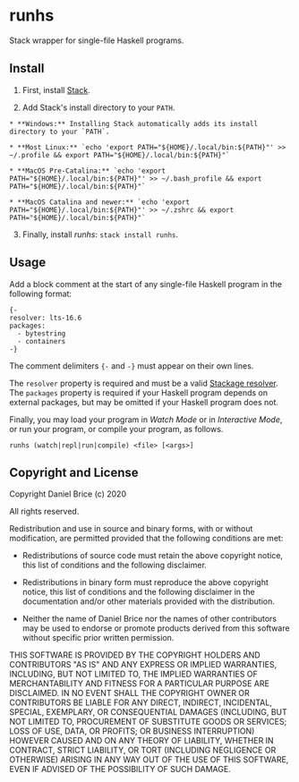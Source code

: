 # runhs

Stack wrapper for single-file Haskell programs.


## Install

  1. First, install [Stack](https://haskellstack.org).

  2. Add Stack's install directory to your `PATH`.

    * **Windows:** Installing Stack automatically adds its install directory to your `PATH`.

    * **Most Linux:** `echo 'export PATH="${HOME}/.local/bin:${PATH}"' >> ~/.profile && export PATH="${HOME}/.local/bin:${PATH}"`

    * **MacOS Pre-Catalina:** `echo 'export PATH="${HOME}/.local/bin:${PATH}"' >> ~/.bash_profile && export PATH="${HOME}/.local/bin:${PATH}"`

    * **MacOS Catalina and newer:** `echo 'export PATH="${HOME}/.local/bin:${PATH}"' >> ~/.zshrc && export PATH="${HOME}/.local/bin:${PATH}"`

  3. Finally, install _runhs_: `stack install runhs`.


## Usage

Add a block comment at the start of any single-file Haskell program in the following format:

```
{-
resolver: lts-16.6
packages:
  - bytestring
  - containers
-}
```

The comment delimiters `{-` and `-}` must appear on their own lines.

The `resolver` property is required and must be a valid [Stackage resolver](https://www.stackage.org/snapshots). The `packages` property is required if your Haskell program depends on external packages, but may be omitted if your Haskell program does not.

Finally, you may load your program in _Watch Mode_ or in _Interactive Mode_, or run your program, or compile your program, as follows.

```
runhs (watch|repl|run|compile) <file> [<args>]
```


## Copyright and License

Copyright Daniel Brice (c) 2020

All rights reserved.

Redistribution and use in source and binary forms, with or without modification, are permitted provided that the following conditions are met:

  * Redistributions of source code must retain the above copyright notice, this list of conditions and the following disclaimer.

  * Redistributions in binary form must reproduce the above copyright notice, this list of conditions and the following disclaimer in the documentation and/or other materials provided with the distribution.

  * Neither the name of Daniel Brice nor the names of other contributors may be used to endorse or promote products derived from this software without specific prior written permission.

THIS SOFTWARE IS PROVIDED BY THE COPYRIGHT HOLDERS AND CONTRIBUTORS "AS IS" AND ANY EXPRESS OR IMPLIED WARRANTIES, INCLUDING, BUT NOT LIMITED TO, THE IMPLIED WARRANTIES OF MERCHANTABILITY AND FITNESS FOR A PARTICULAR PURPOSE ARE DISCLAIMED. IN NO EVENT SHALL THE COPYRIGHT OWNER OR CONTRIBUTORS BE LIABLE FOR ANY DIRECT, INDIRECT, INCIDENTAL, SPECIAL, EXEMPLARY, OR CONSEQUENTIAL DAMAGES (INCLUDING, BUT NOT LIMITED TO, PROCUREMENT OF SUBSTITUTE GOODS OR SERVICES; LOSS OF USE, DATA, OR PROFITS; OR BUSINESS INTERRUPTION) HOWEVER CAUSED AND ON ANY THEORY OF LIABILITY, WHETHER IN CONTRACT, STRICT LIABILITY, OR TORT (INCLUDING NEGLIGENCE OR OTHERWISE) ARISING IN ANY WAY OUT OF THE USE OF THIS SOFTWARE, EVEN IF ADVISED OF THE POSSIBILITY OF SUCH DAMAGE.
